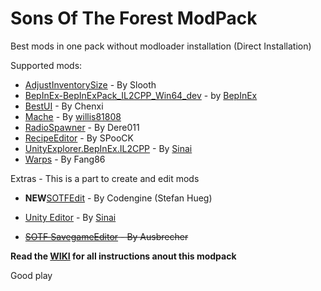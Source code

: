 # Sons Of The Forest ModPack
Best mods in one pack without modloader installation
(Direct Installation)


Supported mods:

- [AdjustInventorySize](https://www.nexusmods.com/sonsoftheforest/mods/42?tab=description) - By Slooth
- [BepInEx-BepInExPack_IL2CPP_Win64_dev](https://builds.bepinex.dev/projects/bepinex_be) - by [BepInEx](https://github.com/BepInEx)
- [BestUI](https://thunderstore.io/c/sons-of-the-forest/p/Chenxi/BestUi/) - By Chenxi
- [Mache](https://github.com/willis81808/Mache) - By [willis81808](https://github.com/willis81808)
- [RadioSpawner](https://thunderstore.io/c/sons-of-the-forest/p/Dere011/RadioSpawner/) - By Dere011
- [RecipeEditor](https://thunderstore.io/c/sons-of-the-forest/p/SPooCK/RecipeEditor) - By SPooCK
- [UnityExplorer.BepInEx.IL2CPP](https://github.com/sinai-dev/UnityExplorer) - By [Sinai](https://github.com/sinai-dev)
- [Warps](https://thunderstore.io/c/sons-of-the-forest/p/Fang86/Warps/) - By Fang86


Extras - This is a part to create and edit mods

- **NEW**[SOTFEdit](https://github.com/codengine/SOTFEdit) - By Codengine (Stefan Hueg)
- [Unity Editor](https://github.com/sinai-dev/UnityExplorer#unity-editor) - By [Sinai](https://github.com/sinai-dev)

- ~~[SOTF SavegameEditor](https://www.nexusmods.com/sonsoftheforest/mods/34?tab=description) - By Ausbrecher~~

**Read the [WIKI](https://github.com/ErythroCraft/SonsOfTheForestModPack/wiki) for all instructions anout this modpack**



Good play
